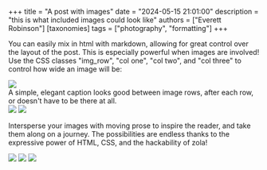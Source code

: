 +++
title =  "A post with images"
date = "2024-05-15 21:01:00"
description = "this is what included images could look like"
authors = ["Everett Robinson"]
[taxonomies]
tags = ["photography", "formatting"]
+++

You can easily mix in html with markdown, allowing for great control over the layout of the post. This is especially powerful when images are involved! Use the CSS classes "img_row", "col one", "col two", and "col three" to control how wide an image will be:

<div class="img_row">
	<img loading="lazy" class="col three" src="/img/1.jpg">
</div>
<div class="col three caption">
	A simple, elegant caption looks good between image rows, after each row, or doesn't have to be there at all. 
</div>
<div class="img_row">
	<img loading="lazy" class="col two" src="/img/2.jpg">
	<img loading="lazy" class="col one" src="/img/4.jpg">
</div>

Intersperse your images with moving prose to inspire the reader, and take them along on a journey. The possibilities are endless thanks to the expressive power of HTML, CSS, and the hackability of zola!


<div class="img_row">
	<img loading="lazy" class="col one" src="/img/5.jpg">
	<img loading="lazy" class="col one" src="/img/6.jpg">
	<img loading="lazy" class="col one" src="/img/3.jpg">
</div>
